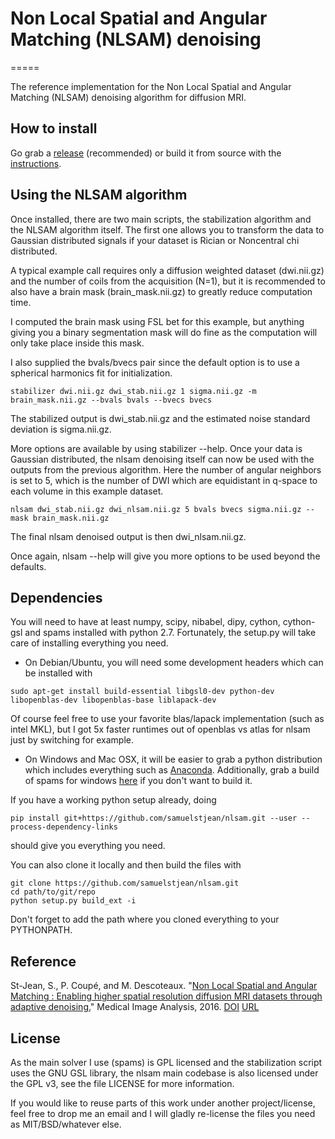 # Non Local Spatial and Angular Matching (NLSAM) denoising
=====

[release]: https://github.com/samuelstjean/nlsam/releases
[DOI]: http://dx.doi.org/doi:10.1016/j.media.2016.02.010
[URL]: http://www.sciencedirect.com/science/article/pii/S1361841516000335
[paper]: http://scil.dinf.usherbrooke.ca/wp-content/papers/stjean-etal-media16.pdf
[Anaconda]: https://www.continuum.io/downloads
[spams-windows]:https://github.com/samuelstjean/spams-python/releases/download/0.1/spams-python-v2.4-svn2013-06-24.win-amd64-py2.7.exe

The reference implementation for the Non Local Spatial and Angular Matching (NLSAM) denoising algorithm for diffusion MRI.

## How to install

Go grab a [release][] (recommended) or build it from source with the [instructions](#Dependencies).

## Using the NLSAM algorithm

Once installed, there are two main scripts, the stabilization algorithm and the NLSAM algorithm itself.
The first one allows you to transform the data to Gaussian distributed signals if your dataset is Rician or Noncentral chi distributed.

A typical example call requires only a diffusion weighted dataset (dwi.nii.gz) and the number of coils from the acquisition (N=1),
but it is recommended to also have a brain mask (brain_mask.nii.gz) to greatly reduce computation time.


I computed the brain mask using FSL bet for this example, but anything giving you a binary segmentation mask will do fine as the computation
will only take place inside this mask.


I also supplied the bvals/bvecs pair since the default option is to use a spherical harmonics fit for initialization.

```shell
stabilizer dwi.nii.gz dwi_stab.nii.gz 1 sigma.nii.gz -m brain_mask.nii.gz --bvals bvals --bvecs bvecs
```

The stabilized output is dwi_stab.nii.gz and the estimated noise standard deviation is sigma.nii.gz.

More options are available by using stabilizer --help.
Once your data is Gaussian distributed, the nlsam denoising itself can now be used with the outputs from the previous algorithm.
Here the number of angular neighbors is set to 5, which is the number of DWI which are equidistant in q-space to each volume in this example dataset.

```shell
nlsam dwi_stab.nii.gz dwi_nlsam.nii.gz 5 bvals bvecs sigma.nii.gz --mask brain_mask.nii.gz
```

The final nlsam denoised output is then dwi_nlsam.nii.gz.


Once again, nlsam --help will give you more options to be used beyond the defaults.

<a name="Dependencies"></a>
## Dependencies

You will need to have at least numpy, scipy, nibabel, dipy, cython, cython-gsl and spams installed with python 2.7.
Fortunately, the setup.py will take care of installing everything you need.

+ On Debian/Ubuntu, you will need some development headers which can be installed with
```shell
sudo apt-get install build-essential libgsl0-dev python-dev libopenblas-dev libopenblas-base liblapack-dev
```
Of course feel free to use your favorite blas/lapack implementation (such as intel MKL), but I got 5x faster runtimes out of openblas vs atlas for nlsam just by switching for example.

+ On Windows and Mac OSX, it will be easier to grab a python distribution which includes everything such as [Anaconda][].
Additionally, grab a build of spams for windows [here][spams-windows] if you don't want to build it.

If you have a working python setup already, doing

```shell
pip install git+https://github.com/samuelstjean/nlsam.git --user --process-dependency-links
```

should give you everything you need.

You can also clone it locally and then build the files with

```shell
git clone https://github.com/samuelstjean/nlsam.git
cd path/to/git/repo
python setup.py build_ext -i
```

Don't forget to add the path where you cloned everything to your PYTHONPATH.

## Reference
St-Jean, S., P. Coupé, and M. Descoteaux.
"[Non Local Spatial and Angular Matching : Enabling higher spatial resolution diffusion MRI datasets through adaptive denoising.][paper]"
Medical Image Analysis, 2016. [DOI] [URL]

## License
As the main solver I use (spams) is GPL licensed and the stabilization script uses the GNU GSL library,
the nlsam main codebase is also licensed under the GPL v3, see the file LICENSE for more information.


If you would like to reuse parts of this work under another project/license,
feel free to drop me an email and I will gladly re-license the files you need
as MIT/BSD/whatever else.
